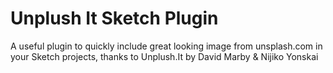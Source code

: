 # Unplush It Sketch Plugin
A useful plugin to quickly include great looking image from unsplash.com in your Sketch projects, thanks to Unplush.It by David Marby &amp; Nijiko Yonskai
